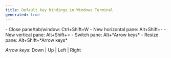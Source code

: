 ```yaml
---
title: Default key bindings in Windows Terminal
generated: true
---
```


<div markdown="1" class="ans">
- Close pane/tab/window: <key>Ctrl</key>+<key>Shift</key>+<key>W</key>
- New horizontal pane:   <key>Alt</key>+<key>Shift</key>+<key>-</key>
- New vertical pane:     <key>Alt</key>+<key>Shift</key>+<key>=</key>
- Switch pane:           <key>Alt</key>+*Arrow keys*
- Resize pane:           <key>Alt</key>+<key>Shift</key>+*Arrow keys*
</div>

*Arrow keys*: <key>Down</key> \| <key>Up</key> \| <key>Left</key> \| <key>Right</key>
